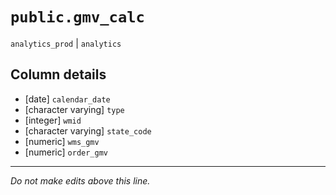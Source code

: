 # `public.gmv_calc`
`analytics_prod` | `analytics`

## Column details
* [date]      `calendar_date`
* [character varying] `type`
* [integer]   `wmid`
* [character varying] `state_code`
* [numeric]   `wms_gmv`
* [numeric]   `order_gmv`

-------------------------------------------------------------------------------
*Do not make edits above this line.*
